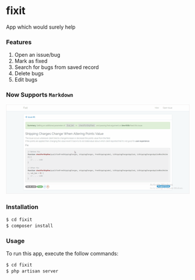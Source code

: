 # fixit

App which would surely help

### Features
1) Open an issue/bug
2) Mark as fixed
3) Search for bugs from saved record
4) Delete bugs
5) Edit bugs

### Now Supports `Markdown`
![Fixit Markup Support](https://github.com/hamzaavvan/fixit/blob/master/screenshots/fixit%20markdown%20support%20showdown.gif?raw=true)


### Installation
```bash
$ cd fixit
$ composer install
```

### Usage
To run this app, execute the follow commands:

```bash
$ cd fixit
$ php artisan server
```